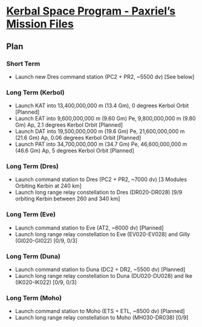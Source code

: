 # [Kerbal Space Program - Paxriel’s Mission Files](./)

## Plan

### Short Term

- Launch new Dres command station (PC2 + PR2, ~5500 dv) \[See below\]

### Long Term (Kerbol)

- Launch KAT into 13,400,000,000 m (13.4 Gm), 0 degrees Kerbol Orbit \[Planned\]
- Launch EAT into 9,600,000,000 m (9.60 Gm) Pe, 9,800,000,000 m (9.80 Gm) Ap, 2.1 degrees Kerbol Orbit \[Planned\]
- Launch DAT into 19,500,000,000 m (19.6 Gm) Pe, 21,600,000,000 m (21.6 Gm) Ap, 0.06 degrees Kerbol Orbit \[Planned\]
- Launch PAT into 34,700,000,000 m (34.7 Gm) Pe, 46,600,000,000 m (46.6 Gm) Ap, 5 degrees Kerbol Orbit \[Planned\]

### Long Term (Dres)

- Launch command station to Dres (PC2 + PR2, ~7000 dv) \[3 Modules Orbiting Kerbin at 240 km\]
- Launch long range relay constellation to Dres (DR020-DR028) \[9/9 orbiting Kerbin between 260 and 340 km\]

### Long Term (Eve)

- Launch command station to Eve (AT2, ~6000 dv) \[Planned\]
- Launch long range relay constellation to Eve (EV020-EV028) and Gilly (GI020-GI022) \[0/9, 0/3\]

### Long Term (Duna)

- Launch command station to Duna (DC2 + DR2, ~5500 dv) \[Planned\]
- Launch long range relay constellation to Duna (DU020-DU028) and Ike (IK020-IK022) \[0/9, 0/3\]

### Long Term (Moho)

- Launch command station to Moho (ETS + ETL, ~8500 dv) \[Planned\]
- Launch long range relay constellation to Moho (MH030-DR038) \[0/9\]
